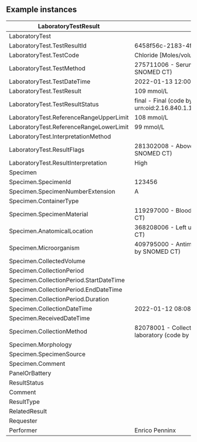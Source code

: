 ## Example instances

| LaboratoryTestResult                    |                   |
|-----------------------------------------|-------------------|
| LaboratoryTest	                      |
| LaboratoryTest.TestResultId             | 6458f56c-2183-4f01-8eb0-c286d3703362
| LaboratoryTest.TestCode	              | Chloride [Moles/volume] in Blood |
| LaboratoryTest.TestMethod	              | 275711006 - Serum chemistry test (code by SNOMED CT)  |
| LaboratoryTest.TestDateTime	          | 2022-01-13 12:00:00 |
| LaboratoryTest.TestResult	              | 109 mmol/L |
| LaboratoryTest.TestResultStatus	      | final - Final (code by urn:oid:2.16.840.1.113883.2.4.3.11.60.40.4.16.1) | 
| LaboratoryTest.ReferenceRangeUpperLimit | 108 mmol/L |
| LaboratoryTest.ReferenceRangeLowerLimit | 99 mmol/L |
| LaboratoryTest.InterpretationMethod	  |  
| LaboratoryTest.ResultFlags	          | 281302008 - Above reference range (code by SNOMED CT) |
| LaboratoryTest.ResultInterpretation	  | High |
| Specimen	 	                          |
| Specimen.SpecimenId                     | 123456 |
| Specimen.SpecimenNumberExtension	      | A
| Specimen.ContainerType	              |
| Specimen.SpecimenMaterial	              | 119297000  -  Blood specimen (code by SNOMED CT) |
| Specimen.AnatomicalLocation	          | 368208006  - Left upper arm (code by SNOMED CT)  |
| Specimen.Microorganism	              | 409795000 - Antimicrobial resistant virus (code by SNOMED CT)  |
| Specimen.CollectedVolume	              |
| Specimen.CollectionPeriod	              | 
| Specimen.CollectionPeriod.StartDateTime |
| Specimen.CollectionPeriod.EndDateTime	  |
| Specimen.CollectionPeriod.Duration	  |
| Specimen.CollectionDateTime	          | 2022-01-12 08:08:00 |
| Specimen.ReceivedDateTime	              |
| Specimen.CollectionMethod	              | 82078001 - Collection of blood specimen for laboratory (code by SNOMED CT)  |
| Specimen.Morphology	                  |
| Specimen.SpecimenSource	              |
| Specimen.Comment	                      |
| PanelOrBattery	                      |
| ResultStatus	                          |
| Comment	                              | 
| ResultType	                          | 
| RelatedResult	                          |
| Requester	 	                          |
| Performer	 							  | Enrico Penninx |

